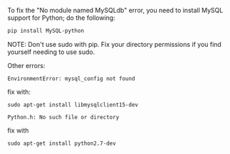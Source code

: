 To fix the "No module named MySQLdb" error, you need to install MySQL support for Python; do the following:
```sh
pip install MySQL-python
```

NOTE: Don't use sudo with pip. Fix your directory permissions if you find yourself needing to use sudo.

Other errors:
```
EnvironmentError: mysql_config not found
```
fix with:
```
sudo apt-get install libmysqlclient15-dev
```
```
Python.h: No such file or directory
```
fix with
```
sudo apt-get install python2.7-dev
```
